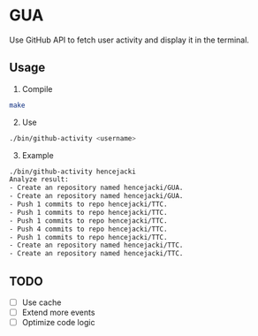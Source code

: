 # GUA

Use GitHub API to fetch user activity and display it in the terminal.

## Usage

1. Compile

```bash
make
```

2. Use

```bash
./bin/github-activity <username>
```

3. Example

```bash
./bin/github-activity hencejacki
Analyze result: 
- Create an repository named hencejacki/GUA.
- Create an repository named hencejacki/GUA.
- Push 1 commits to repo hencejacki/TTC.
- Push 1 commits to repo hencejacki/TTC.
- Push 1 commits to repo hencejacki/TTC.
- Push 4 commits to repo hencejacki/TTC.
- Push 1 commits to repo hencejacki/TTC.
- Create an repository named hencejacki/TTC.
- Create an repository named hencejacki/TTC.
```

## TODO

- [ ] Use cache
- [ ] Extend more events
- [ ] Optimize code logic
